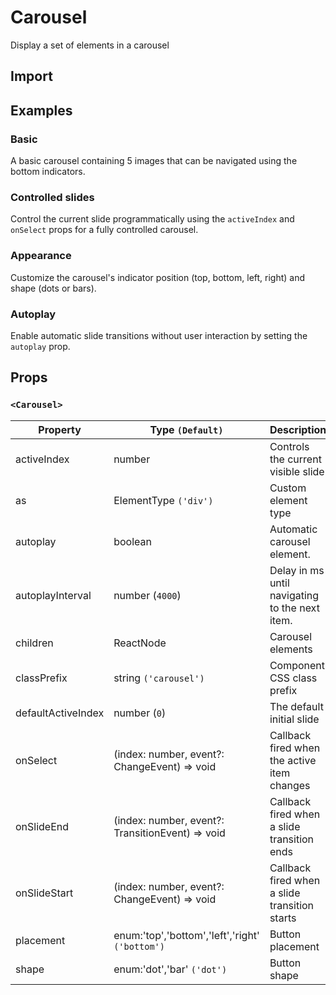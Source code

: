 # Carousel

Display a set of elements in a carousel

## Import

<!--{include:<import-guide>}-->

## Examples

### Basic

A basic carousel containing 5 images that can be navigated using the bottom indicators.

<!--{include:`basic.md`}-->

### Controlled slides

Control the current slide programmatically using the `activeIndex` and `onSelect` props for a fully controlled carousel.

<!--{include:`position.md`}-->

### Appearance

Customize the carousel's indicator position (top, bottom, left, right) and shape (dots or bars).

<!--{include:`appearance.md`}-->

### Autoplay

Enable automatic slide transitions without user interaction by setting the `autoplay` prop.

<!--{include:`autoplay.md`}-->

## Props

### `<Carousel>`

| Property           | Type `(Default)`                                 | Description                                    |
| ------------------ | ------------------------------------------------ | ---------------------------------------------- |
| activeIndex        | number                                           | Controls the current visible slide             |
| as                 | ElementType `('div')`                            | Custom element type                            |
| autoplay           | boolean                                          | Automatic carousel element.                    |
| autoplayInterval   | number (`4000`)                                  | Delay in ms until navigating to the next item. |
| children           | ReactNode                                        | Carousel elements                              |
| classPrefix        | string `('carousel')`                            | Component CSS class prefix                     |
| defaultActiveIndex | number (`0`)                                     | The default initial slide                      |
| onSelect           | (index: number, event?: ChangeEvent) => void     | Callback fired when the active item changes    |
| onSlideEnd         | (index: number, event?: TransitionEvent) => void | Callback fired when a slide transition ends    |
| onSlideStart       | (index: number, event?: ChangeEvent) => void     | Callback fired when a slide transition starts  |
| placement          | enum:'top','bottom','left','right' `('bottom')`  | Button placement                               |
| shape              | enum:'dot','bar' `('dot')`                       | Button shape                                   |
